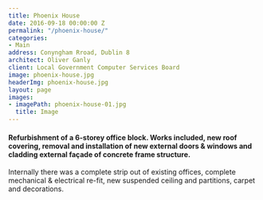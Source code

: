 ```yaml
---
title: Phoenix House
date: 2016-09-18 00:00:00 Z
permalink: "/phoenix-house/"
categories:
- Main
address: Conyngham Rroad, Dublin 8
architect: Oliver Ganly
client: Local Government Computer Services Board
image: phoenix-house.jpg
headerImg: phoenix-house.jpg
layout: page
images:
- imagePath: phoenix-house-01.jpg
  title: Image
---
```


#### Refurbishment of a 6-storey office block. Works included, new roof covering, removal and installation of new external doors & windows and cladding external façade of concrete frame structure.

Internally there was a complete strip out of existing offices, complete mechanical & electrical re-fit, new suspended ceiling and partitions, carpet and decorations.
